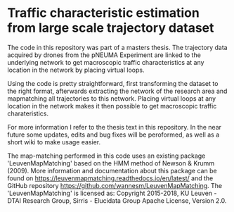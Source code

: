 # Traffic characteristic estimation from large scale trajectory dataset
The code in this repository was part of a masters thesis.
The trajectory data acquired by drones from the pNEUMA Experiment are linked to the underlying network to get macroscopic traffic characteristics at any location in the network by placing virtual loops.

Using the code is pretty straightforward, first transforming the dataset to the right format, afterwards extracting the network of the research area and mapmatching all trajectories to this network. Placing virtual loops at any location in the network makes it then possible to get macroscopic traffic charateristics.

For more information I refer to the thesis text in this repository.
In the near future some updates, edits and bug fixes will be peroformed, as well as a short wiki to make usage easier.

The map-matching performed in this code uses an existing package 
'LeuvenMapMatching' based on the HMM method of Newson & Krumm (2009).
More information and documentation about this package can be found on https://leuvenmapmatching.readthedocs.io/en/latest/ and the GitHub repository https://github.com/wannesm/LeuvenMapMatching.
The 'LeuvenMapMatching' is licensed as:
Copyright 2015-2018, KU Leuven - DTAI Research Group, Sirris - Elucidata Group
Apache License, Version 2.0.
